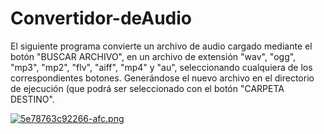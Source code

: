 # Convertidor-deAudio
   El siguiente programa convierte un archivo de audio cargado mediante el botón "BUSCAR ARCHIVO", en un archivo de extensión "wav", "ogg", "mp3", "mp2", "flv", "aiff", "mp4" y "au", seleccionando cualquiera de los correspondientes botones. Generándose el nuevo archivo en el directorio de ejecución (que podrá ser seleccionado con el botón "CARPETA DESTINO".
   
   [![5e78763c92266-afc.png](https://i.postimg.cc/8zhWpCXv/5e78763c92266-afc.png)](https://postimg.cc/fVRk5MNW)
